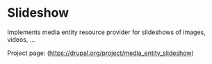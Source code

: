 # Slideshow

Implements media entity resource provider for slideshows of images, videos, ...

Project page: (https://drupal.org/project/media_entity_slideshow)
